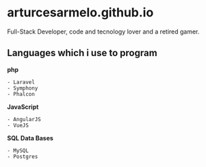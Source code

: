 # arturcesarmelo.github.io

Full-Stack Developer, code and tecnology lover and a retired gamer.

## Languages which i use to program

**php**
```
- Laravel
- Symphony
- Phalcon
```

**JavaScript**
```
- AngularJS
- VueJS
```

**SQL Data Bases**
```
- MySQL
- Postgres
```





